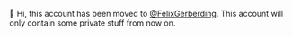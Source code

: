 👋 Hi, this account has been moved to [@FelixGerberding](https://github.com/FelixGerberding). This account will only contain some private stuff from now on.
<!---
DrOpossum/DrOpossum is a ✨ special ✨ repository because its `README.md` (this file) appears on your GitHub profile.
You can click the Preview link to take a look at your changes.
--->
